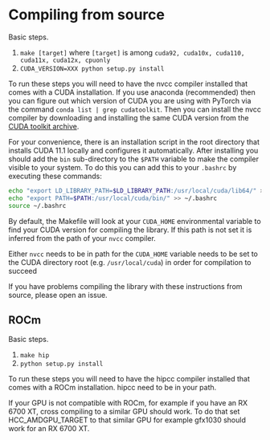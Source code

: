 # Compiling from source

Basic steps.
1. `make [target]` where `[target]` is among `cuda92, cuda10x, cuda110, cuda11x, cuda12x, cpuonly`
2. `CUDA_VERSION=XXX python setup.py install`

To run these steps you will need to have the nvcc compiler installed that comes with a CUDA installation. If you use anaconda (recommended) then you can figure out which version of CUDA you are using with PyTorch via the command `conda list | grep cudatoolkit`. Then you can install the nvcc compiler by downloading and installing the same CUDA version from the [CUDA toolkit archive](https://developer.nvidia.com/cuda-toolkit-archive).

For your convenience, there is an installation script in the root directory that installs CUDA 11.1 locally and configures it automatically. After installing you should add the `bin` sub-directory to the `$PATH` variable to make the compiler visible to your system. To do this you can add this to your `.bashrc` by executing these commands:
```bash
echo "export LD_LIBRARY_PATH=$LD_LIBRARY_PATH:/usr/local/cuda/lib64/" >> ~/.bashrc
echo "export PATH=$PATH:/usr/local/cuda/bin/" >> ~/.bashrc
source ~/.bashrc
```

By default, the Makefile will look at your `CUDA_HOME` environmental variable to find your CUDA version for compiling the library. If this path is not set it is inferred from the path of your `nvcc` compiler.

Either `nvcc` needs to be in path for the `CUDA_HOME` variable needs to be set to the CUDA directory root (e.g. `/usr/local/cuda`) in order for compilation to succeed

If you have problems compiling the library with these instructions from source, please open an issue.

## ROCm
Basic steps.
1. `make hip`
2. `python setup.py install`

To run these steps you will need to have the hipcc compiler installed that comes with a ROCm installation. hipcc need to be in your path.

If your GPU is not compatible with ROCm, for example if you have an RX 6700 XT, cross compiling to a similar GPU should work.
To do that set HCC_AMDGPU_TARGET to that similar GPU for example gfx1030 should work for an RX 6700 XT.

